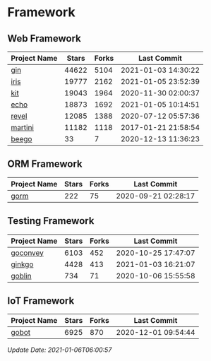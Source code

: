 # Framework

## Web Framework
| Project Name | Stars | Forks | Last Commit |
| ------------ | ----- | ----- | ----------- |
| [gin](https://github.com/gin-gonic/gin) | 44622 | 5104 | 2021-01-03 14:30:22 |
| [iris](https://github.com/kataras/iris) | 19777 | 2162 | 2021-01-05 23:52:39 |
| [kit](https://github.com/go-kit/kit) | 19043 | 1964 | 2020-11-30 02:00:37 |
| [echo](https://github.com/labstack/echo) | 18873 | 1692 | 2021-01-05 10:14:51 |
| [revel](https://github.com/revel/revel) | 12085 | 1388 | 2020-07-12 05:57:36 |
| [martini](https://github.com/go-martini/martini) | 11182 | 1118 | 2017-01-21 21:58:54 |
| [beego](https://github.com/astaxie/beego) | 33 | 7 | 2020-12-13 11:36:23 |

## ORM Framework
| Project Name | Stars | Forks | Last Commit |
| ------------ | ----- | ----- | ----------- |
| [gorm](https://github.com/jinzhu/gorm) | 222 | 75 | 2020-09-21 02:28:17 |

## Testing Framework
| Project Name | Stars | Forks | Last Commit |
| ------------ | ----- | ----- | ----------- |
| [goconvey](https://github.com/smartystreets/goconvey) | 6103 | 452 | 2020-10-25 17:47:07 |
| [ginkgo](https://github.com/onsi/ginkgo) | 4428 | 413 | 2021-01-03 16:21:07 |
| [goblin](https://github.com/franela/goblin) | 734 | 71 | 2020-10-06 15:55:58 |

## IoT Framework
| Project Name | Stars | Forks | Last Commit |
| ------------ | ----- | ----- | ----------- |
| [gobot](https://github.com/hybridgroup/gobot) | 6925 | 870 | 2020-12-01 09:54:44 |

*Update Date: 2021-01-06T06:00:57*